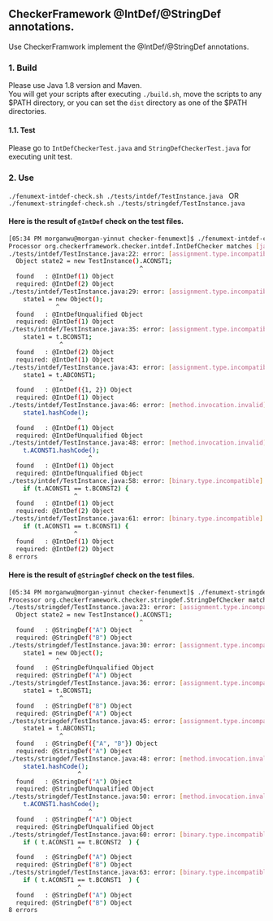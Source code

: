 ## CheckerFramework @IntDef/@StringDef annotations.
Use CheckerFramwork implement the @IntDef/@StringDef annotations.

### 1. Build
Please use Java 1.8 version and Maven.   
You will get your scripts after executing `./build.sh`, move the scripts to any $PATH directory, or you can set the `dist` directory as one of the $PATH directories. 

#### 1.1. Test
Please go to `IntDefCheckerTest.java` and `StringDefCheckerTest.java` for executing unit test.

### 2. Use
`./fenumext-intdef-check.sh ./tests/intdef/TestInstance.java ` OR `./fenumext-stringdef-check.sh ./tests/stringdef/TestInstance.java `

#### Here is the result of `@IntDef` check on the test files.
```bash
[05:34 PM morganwu@morgan-yinnut checker-fenumext]$ ./fenumext-intdef-check.sh ./tests/intdef/TestInstance.java 
Processor org.checkerframework.checker.intdef.IntDefChecker matches [java.lang.SuppressWarnings] and returns false.
./tests/intdef/TestInstance.java:22: error: [assignment.type.incompatible] incompatible types in assignment.
  Object state2 = new TestInstance().ACONST1;
                                    ^
  found   : @IntDef(1) Object
  required: @IntDef(2) Object
./tests/intdef/TestInstance.java:29: error: [assignment.type.incompatible] incompatible types in assignment.
    state1 = new Object();
             ^
  found   : @IntDefUnqualified Object
  required: @IntDef(1) Object
./tests/intdef/TestInstance.java:35: error: [assignment.type.incompatible] incompatible types in assignment.
    state1 = t.BCONST1;
              ^
  found   : @IntDef(2) Object
  required: @IntDef(1) Object
./tests/intdef/TestInstance.java:43: error: [assignment.type.incompatible] incompatible types in assignment.
    state1 = t.ABCONST1;
              ^
  found   : @IntDef({1, 2}) Object
  required: @IntDef(1) Object
./tests/intdef/TestInstance.java:46: error: [method.invocation.invalid] call to hashCode() not allowed on the given receiver.
    state1.hashCode();
                   ^
  found   : @IntDef(1) Object
  required: @IntDefUnqualified Object
./tests/intdef/TestInstance.java:48: error: [method.invocation.invalid] call to hashCode() not allowed on the given receiver.
    t.ACONST1.hashCode();
                      ^
  found   : @IntDef(1) Object
  required: @IntDefUnqualified Object
./tests/intdef/TestInstance.java:58: error: [binary.type.incompatible] incompatible types.
    if (t.ACONST1 == t.BCONST2) {
                  ^
  found   : @IntDef(1) Object
  required: @IntDef(2) Object
./tests/intdef/TestInstance.java:61: error: [binary.type.incompatible] incompatible types.
    if (t.ACONST1 == t.BCONST1) {
                  ^
  found   : @IntDef(1) Object
  required: @IntDef(2) Object
8 errors

```

#### Here is the result of `@StringDef` check on the test files.
```bash
[05:34 PM morganwu@morgan-yinnut checker-fenumext]$ ./fenumext-stringdef-check.sh ./tests/stringdef/TestInstance.java
Processor org.checkerframework.checker.stringdef.StringDefChecker matches [java.lang.SuppressWarnings] and returns false.
./tests/stringdef/TestInstance.java:23: error: [assignment.type.incompatible] incompatible types in assignment.
  Object state2 = new TestInstance().ACONST1;
                                    ^
  found   : @StringDef("A") Object
  required: @StringDef("B") Object
./tests/stringdef/TestInstance.java:30: error: [assignment.type.incompatible] incompatible types in assignment.
    state1 = new Object();
             ^
  found   : @StringDefUnqualified Object
  required: @StringDef("A") Object
./tests/stringdef/TestInstance.java:36: error: [assignment.type.incompatible] incompatible types in assignment.
    state1 = t.BCONST1;
              ^
  found   : @StringDef("B") Object
  required: @StringDef("A") Object
./tests/stringdef/TestInstance.java:45: error: [assignment.type.incompatible] incompatible types in assignment.
    state1 = t.ABCONST1;
              ^
  found   : @StringDef({"A", "B"}) Object
  required: @StringDef("A") Object
./tests/stringdef/TestInstance.java:48: error: [method.invocation.invalid] call to hashCode() not allowed on the given receiver.
    state1.hashCode();
                   ^
  found   : @StringDef("A") Object
  required: @StringDefUnqualified Object
./tests/stringdef/TestInstance.java:50: error: [method.invocation.invalid] call to hashCode() not allowed on the given receiver.
    t.ACONST1.hashCode();
                      ^
  found   : @StringDef("A") Object
  required: @StringDefUnqualified Object
./tests/stringdef/TestInstance.java:60: error: [binary.type.incompatible] incompatible types.
    if ( t.ACONST1 == t.BCONST2  ) {
                   ^
  found   : @StringDef("A") Object
  required: @StringDef("B") Object
./tests/stringdef/TestInstance.java:63: error: [binary.type.incompatible] incompatible types.
    if ( t.ACONST1 == t.BCONST1  ) {
                   ^
  found   : @StringDef("A") Object
  required: @StringDef("B") Object
8 errors

```
